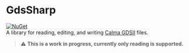 # GdsSharp
[![NuGet](https://img.shields.io/nuget/v/GdsSharp.svg)](https://www.nuget.org/packages/GdsSharp/)\
A library for reading, editing, and writing [Calma GDSII](https://en.wikipedia.org/wiki/GDSII) files.

> :warning: **This is a work in progress, currently only reading is supported.**